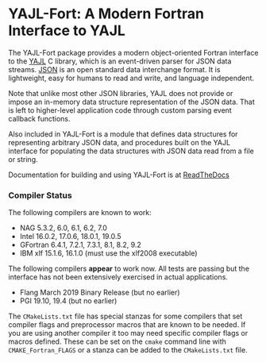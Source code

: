 YAJL-Fort: A Modern Fortran Interface to YAJL
=============================================
The YAJL-Fort package provides a modern object-oriented Fortran interface to
the [YAJL](http://lloyd.github.com/yajl/) C library, which is an event-driven
parser for JSON data streams. [JSON](http://www.json.org/) is an open standard
data interchange format. It is lightweight, easy for humans to read and write,
and language independent.

Note that unlike most other JSON libraries, YAJL does not provide or impose
an in-memory data structure representation of the JSON data. That is left to
higher-level application code through custom parsing event callback functions.

Also included in YAJL-Fort is a module that defines data structures for
representing arbitrary JSON data, and procedures built on the YAJL interface
for populating the data structures with JSON data read from a file or string.

Documentation for building and using YAJL-Fort is at
[ReadTheDocs](http://yajl-fort.readthedocs.io/)

### Compiler Status

The following compilers are known to work:

* NAG 5.3.2, 6.0, 6.1, 6.2, 7.0
* Intel 16.0.2, 17.0.6, 18.0.1, 19.0.5
* GFortran 6.4.1, 7.2.1, 7.3.1, 8.1, 8.2, 9.2
* IBM xlf 15.1.6, 16.1.0 (must use the xlf2008 executable)

The following compilers **appear** to work now. All tests are passing but
the interface has not been extensively exercised in actual applications.

* Flang March 2019 Binary Release (but no earlier)
* PGI 19.10, 19.4 (but no earlier)

The ``CMakeLists.txt`` file has special stanzas for some compilers that set
compiler flags and preprocessor macros that are known to be needed. If you
are using another compiler it too may need specific compiler flags or macros
defined.  These can be set on the ``cmake`` command line with
``CMAKE_Fortran_FLAGS`` or a stanza can be added to the ``CMakeLists.txt``
file.
